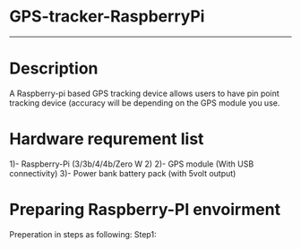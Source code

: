 # GPS-tracker-RaspberryPi
-----------------------------------------------------------------------------------------------------------------------------------------------------------------------

# Description
A Raspberry-pi based GPS tracking device allows users to have pin point tracking device (accuracy will be depending on the GPS module you use.

# Hardware requrement list
1)- Raspberry-Pi (3/3b/4/4b/Zero W 2)
2)- GPS module (With USB connectivity)
3)- Power bank battery pack (with 5volt output)

# Preparing Raspberry-PI envoirment
Preperation in steps as following: 
Step1: 

